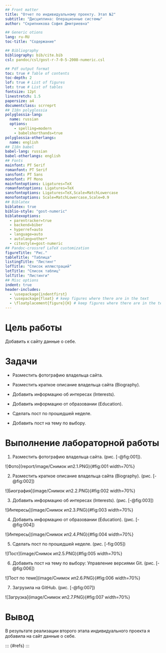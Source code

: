 ```yaml
---
## Front matter
title: "Отчет по индивидуальному проекту. Этап №2"
subtitle: "Дисциплина: Операционные системы"
author: "Скрипникова София Дмитриевна"

## Generic otions
lang: ru-RU
toc-title: "Содержание"

## Bibliography
bibliography: bib/cite.bib
csl: pandoc/csl/gost-r-7-0-5-2008-numeric.csl

## Pdf output format
toc: true # Table of contents
toc-depth: 2
lof: true # List of figures
lot: true # List of tables
fontsize: 12pt
linestretch: 1.5
papersize: a4
documentclass: scrreprt
## I18n polyglossia
polyglossia-lang:
  name: russian
  options:
	- spelling=modern
	- babelshorthands=true
polyglossia-otherlangs:
  name: english
## I18n babel
babel-lang: russian
babel-otherlangs: english
## Fonts
mainfont: PT Serif
romanfont: PT Serif
sansfont: PT Sans
monofont: PT Mono
mainfontoptions: Ligatures=TeX
romanfontoptions: Ligatures=TeX
sansfontoptions: Ligatures=TeX,Scale=MatchLowercase
monofontoptions: Scale=MatchLowercase,Scale=0.9
## Biblatex
biblatex: true
biblio-style: "gost-numeric"
biblatexoptions:
  - parentracker=true
  - backend=biber
  - hyperref=auto
  - language=auto
  - autolang=other*
  - citestyle=gost-numeric
## Pandoc-crossref LaTeX customization
figureTitle: "Рис."
tableTitle: "Таблица"
listingTitle: "Листинг"
lofTitle: "Список иллюстраций"
lotTitle: "Список таблиц"
lolTitle: "Листинги"
## Misc options
indent: true
header-includes:
  - \usepackage{indentfirst}
  - \usepackage{float} # keep figures where there are in the text
  - \floatplacement{figure}{H} # keep figures where there are in the text
---
```

# Цель работы

Добавить к сайту данные о себе.

# Задачи

- Разместить фотографию владельца сайта.

- Разместить краткое описание владельца сайта (Biography).

- Добавить информацию об интересах (Interests).

- Добавить информацию от образовании (Education).

- Сделать пост по прошедшей неделе.

- Добавить пост на тему по выбору.

# Выполнение лабораторной работы

1. Разместить фотографию владельца сайта. (рис. [-@fig:001]).

![Фото](report/image/Снимок ип2.1.PNG){#fig:001 width=70%}

2. Разместить краткое описание владельца сайта (Biography). (рис. [-@fig:002])

![Биография](image/Снимок ип2.2.PNG){#fig:002 width=70%}

3. Добавить информацию об интересах (Interests). (рис. [-@fig:003])

![Интересы](image/Снимок ип2.3.PNG){#fig:003 width=70%}

4. Добавить информацию от образовании (Education). (рис. [-@fig:004])

![Интересы](image/Снимок ип2.4.PNG){#fig:004 width=70%}

5. Сделать пост по прошедшей неделе. (рис. [-fig:005])

![Пост](image/Снимок ип2.5.PNG){#fig:005 width=70%}

6. Добавить пост на тему по выбору: Управление версиями Git. (рис. [-@fig:006])

![Пост по теме](image/Снимок ип2.6.PNG){#fig:006 width=70%}

7. Загрузила на GitHub. (рис. [-@fig:007])

![Загрузка](image/Снимок ип2.7.PNG){#fig:007 width=70%}

# Вывод

В результате реализации второго этапа индивидуального проекта я добавила на сайт данные о себе.


::: {#refs}
:::
